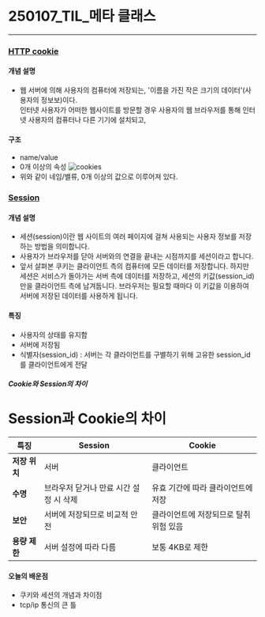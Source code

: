 # 250107_TIL_메타 클래스
---
### <u>HTTP cookie</u>

#### 개념 설명
- 웹 서버에 의해 사용자의 컴퓨터에 저장되는, '이름을 가진 작은 크기의 데이터'(사용자의 정보보)이다. <br> 인터넷 사용자가 어떠한 웹사이트를 방문할 경우 사용자의 웹 브라우저를 통해 인터넷 사용자의 컴퓨터나 다른 기기에 설치되고, 

#### 구조
- name/value
- 0개 이상의 속성
![cookies](https://github.com/user-attachments/assets/70180080-539e-4707-bcf9-6a622a65e028)
- 위와 같이 네임/밸류, 0개 이상의 값으로 이루어져 있다.

### <u>Session</u>

#### 개념 설명
- 세션(session)이란 웹 사이트의 여러 페이지에 걸쳐 사용되는 사용자 정보를 저장하는 방법을 의미합니다.
- 사용자가 브라우저를 닫아 서버와의 연결을 끝내는 시점까지를 세션이라고 합니다.
- 앞서 살펴본 쿠키는 클라이언트 측의 컴퓨터에 모든 데이터를 저장합니다.
하지만 세션은 서비스가 돌아가는 서버 측에 데이터를 저장하고, 세션의 키값(session_id)만을 클라이언트 측에 남겨둡니다.
브라우저는 필요할 때마다 이 키값을 이용하여 서버에 저장된 데이터를 사용하게 됩니다. 

#### 특징
- 사용자의 상태를 유지함
- 서버에 저장됨
- 식별자(session_id) : 서버는 각 클라이언트를 구별하기 위해 고유한 session_id를 클라이언트에게 전달

##### Cookie와 Session의 차이
# Session과 Cookie의 차이

| **특징**       | **Session**                          | **Cookie**                        |
|----------------|--------------------------------------|------------------------------------|
| **저장 위치**   | 서버                                 | 클라이언트                         |
| **수명**       | 브라우저 닫거나 만료 시간 설정 시 삭제 | 유효 기간에 따라 클라이언트에 저장 |
| **보안**       | 서버에 저장되므로 비교적 안전          | 클라이언트에 저장되므로 탈취 위험 있음 |
| **용량 제한**   | 서버 설정에 따라 다름                 | 보통 4KB로 제한                    |

#### 오늘의 배운점
- 쿠키와 세션의 개념과 차이점
- tcp/ip 통신의 큰 틀